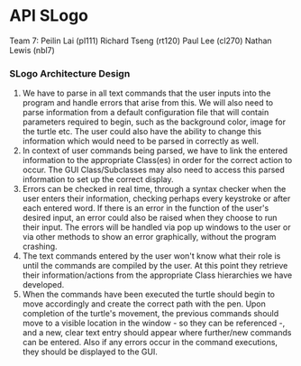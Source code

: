 # API SLogo

Team 7:
Peilin Lai (pl111)
Richard Tseng (rt120)
Paul Lee (cl270)
Nathan Lewis (nbl7)

### SLogo Architecture Design

1. We have to parse in all text commands that the user inputs into the program and handle errors that arise from this. We will also need to parse information from a default configuration file that will contain parameters required to begin, such as the background color, image for the turtle etc. The user could also have the ability to change this information which would need to be parsed in correctly as well.
2. In context of user commands being parsed, we have to link the entered information to the appropriate Class(es) in order for the correct action to occur. The GUI Class/Subclasses may also need to access this parsed information to set up the correct display.
3. Errors can be checked in real time, through a syntax checker when the user enters their information, checking perhaps every keystroke or after each entered word. If there is an error in the function of the user's desired input, an error could also be raised when they choose to run their input. The errors will be handled via pop up windows to the user or via other methods to show an error graphically, without the program crashing.
4. The text commands entered by the user won't know what their role is until the commands are compiled by the user. At this point they retrieve their information/actions from the appropriate Class hierarchies we have developed.
5. When the commands have been executed the turtle should begin to move accordingly and create the correct path with the pen. Upon completion of the turtle's movement, the previous commands should move to a visible location in the window - so they can be referenced -, and a new, clear text entry should appear where further/new commands can be entered. Also if any errors occur in the command executions, they should be displayed to the GUI.

